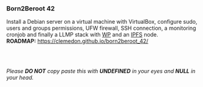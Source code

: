### Born2Beroot 42

Install a Debian server on a virtual machine with VirtualBox, configure sudo, users and groups permissions, UFW firewall, SSH connection, a monitoring cronjob and finally a LLMP stack with [WP](https://wordpress.com/) and an [IPFS](https://ipfs.io/) node.<br/>
**ROADMAP:** https://clemedon.github.io/born2beroot_42/

<br/>
<br/>

*Please **DO NOT** copy paste this with **UNDEFINED** in your eyes and **NULL** in your head.*
